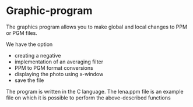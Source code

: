 # Graphic-program

The graphics program allows you to make global and local changes to PPM or PGM files.

We have the option
- creating a negative
- implementation of an averaging filter
- PPM to PGM format conversions
- displaying the photo using x-window
- save the file

The program is written in the C language. The lena.ppm file is an example file on which it is possible to perform the above-described functions
